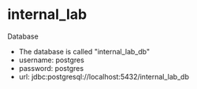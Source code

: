# internal_lab

Database
- The database is called "internal_lab_db"
- username: postgres
- password: postgres
- url: jdbc:postgresql://localhost:5432/internal_lab_db
